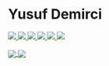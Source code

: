# Yusuf Demirci

<a href="https://www.linkedin.com/in/yusufdemirci/">
  <img src="https://img.shields.io/badge/-Linkedin-blue?style=flat-square0&logo=Linkedin&link=https://www.linkedin.com/in/yusufdemirci/"/>
</a>
<a href="https://medium.com/@demirciy/">
  <img src="https://img.shields.io/badge/-Medium-black?style=flat-square0&logo=Medium&link=https://medium.com/@demirciy/"/>
</a>
<a href="https://apps.apple.com/us/developer/yusuf-demirci/id1244529731">
  <img src="https://img.shields.io/badge/-App Store-white?style=flat-square0&logo=Apple&link=https://apps.apple.com/us/developer/yusuf-demirci/id1244529731"/>
</a>
<a href="https://www.indiehackers.com/demirciy">
  <img src="https://img.shields.io/badge/-Indie Hackers-0e2439?style=flat-square0&logo=IndieHackers&link=https://www.indiehackers.com/demirciy"/>
</a>
<a href="https://stackoverflow.com/users/7800978/yusuf-demirci">
  <img src="https://img.shields.io/badge/-Stackoverflow-white?style=flat-square0&logo=stackoverflow&link=https://stackoverflow.com/users/7800978/yusuf-demirci"/>
</a>
<a href="https://www.goodreads.com/user/show/109389757-yusuf-demirci">
  <img src="https://img.shields.io/badge/-Good Reads-yellow?style=flat-square0&logo=goodreads&link=https://www.goodreads.com/user/show/109389757-yusuf-demirci"/>
</a>
<br></br>
<a href="https://github.com/demirciy/github-readme-stats">
  <img align="center" src="https://github-readme-stats.vercel.app/api?username=demirciy&show_icons=true&include_all_commits=true&count_private=true" />
</a>
<a href="https://github.com/demirciy/github-readme-stats">
  <img align="center" src="https://github-readme-stats.vercel.app/api/top-langs/?username=demirciy&layout=compact" />
</a>
